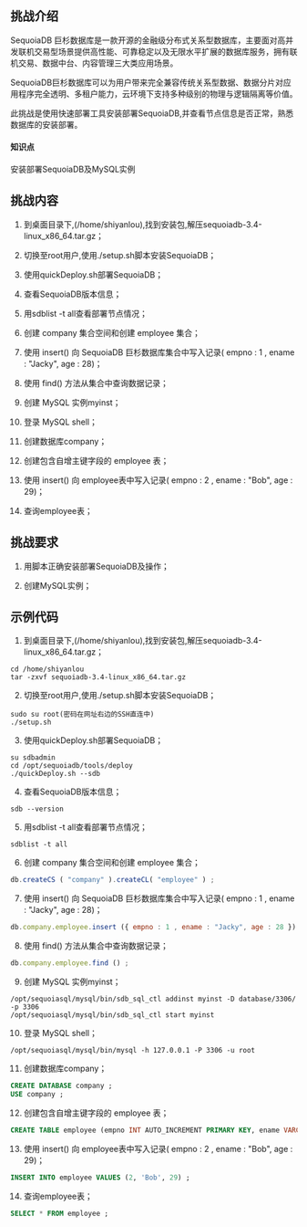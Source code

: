## 挑战介绍

SequoiaDB 巨杉数据库是一款开源的金融级分布式关系型数据库，主要面对高并发联机交易型场景提供高性能、可靠稳定以及无限水平扩展的数据库服务，拥有联机交易、数据中台、内容管理三大类应用场景。

SequoiaDB巨杉数据库可以为用户带来完全兼容传统关系型数据、数据分片对应用程序完全透明、多租户能力，云环境下支持多种级别的物理与逻辑隔离等价值。

此挑战是使用快速部署工具安装部署SequoiaDB,并查看节点信息是否正常，熟悉数据库的安装部署。

#### 知识点

安装部署SequoiaDB及MySQL实例

## 挑战内容

1) 到桌面目录下,(/home/shiyanlou),找到安装包,解压sequoiadb-3.4-linux_x86_64.tar.gz；

2) 切换至root用户,使用./setup.sh脚本安装SequoiaDB；

3) 使用quickDeploy.sh部署SequoiaDB；

4) 查看SequoiaDB版本信息；

5) 用sdblist -t all查看部署节点情况；

6) 创建 company 集合空间和创建 employee 集合；

7) 使用 insert() 向 SequoiaDB 巨杉数据库集合中写入记录( empno : 1 , ename : "Jacky", age : 28)；

8) 使用 find() 方法从集合中查询数据记录；

9) 创建 MySQL 实例myinst；

10) 登录 MySQL shell；

11) 创建数据库company；

12) 创建包含自增主键字段的 employee 表；

13) 使用 insert() 向 employee表中写入记录( empno : 2 , ename : "Bob", age : 29)；

14) 查询employee表；

## 挑战要求

1) 用脚本正确安装部署SequoiaDB及操作；

2) 创建MySQL实例；

## 示例代码

1) 到桌面目录下,(/home/shiyanlou),找到安装包,解压sequoiadb-3.4-linux_x86_64.tar.gz；
```shell
cd /home/shiyanlou
tar -zxvf sequoiadb-3.4-linux_x86_64.tar.gz
```

2) 切换至root用户,使用./setup.sh脚本安装SequoiaDB；
```shell
sudo su root(密码在网址右边的SSH直连中) 
./setup.sh
```

3) 使用quickDeploy.sh部署SequoiaDB；
```shell
su sdbadmin
cd /opt/sequoiadb/tools/deploy
./quickDeploy.sh --sdb
```

4) 查看SequoiaDB版本信息；
```shell
sdb --version
```

5) 用sdblist -t all查看部署节点情况；
```shell
sdblist -t all
```

6) 创建 company 集合空间和创建 employee 集合；
```javascript
db.createCS ( "company" ).createCL( "employee" ) ;
```

7) 使用 insert() 向 SequoiaDB 巨杉数据库集合中写入记录( empno : 1 , ename : "Jacky", age : 28)；
```javascript
db.company.employee.insert ({ empno : 1 , ename : "Jacky", age : 28 }) ;
```

8) 使用 find() 方法从集合中查询数据记录；
```javascript
db.company.employee.find () ;
```

9) 创建 MySQL 实例myinst；
```shell
/opt/sequoiasql/mysql/bin/sdb_sql_ctl addinst myinst -D database/3306/ -p 3306
/opt/sequoiasql/mysql/bin/sdb_sql_ctl start myinst 
```

10) 登录 MySQL shell；
```shell
/opt/sequoiasql/mysql/bin/mysql -h 127.0.0.1 -P 3306 -u root
```

11) 创建数据库company；
```sql
CREATE DATABASE company ;
USE company ;
```

12) 创建包含自增主键字段的 employee 表；
```sql
CREATE TABLE employee (empno INT AUTO_INCREMENT PRIMARY KEY, ename VARCHAR(128), age INT) ;
```


13) 使用 insert() 向 employee表中写入记录( empno : 2 , ename : "Bob", age : 29)；
```sql
INSERT INTO employee VALUES (2, 'Bob', 29) ;
```


14) 查询employee表；
```sql
SELECT * FROM employee ;
```
